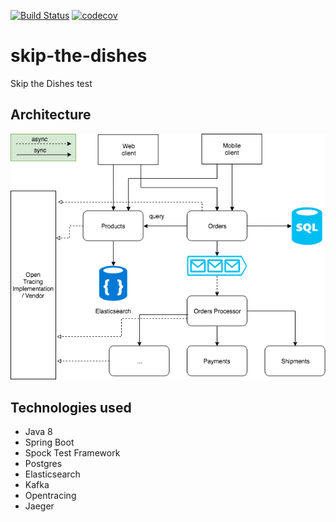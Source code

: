 [![Build Status](https://travis-ci.org/emersonborges/skip-the-dishes.svg?branch=master)](https://travis-ci.org/emersonborges/skip-the-dishes)
[![codecov](https://codecov.io/gh/emersonborges/skip-the-dishes/branch/master/graph/badge.svg)](https://codecov.io/gh/emersonborges/skip-the-dishes)
# skip-the-dishes
Skip the Dishes test

## Architecture 
![Alt text](skip-the-dishes-test.png)

## Technologies used
* Java 8
* Spring Boot
* Spock Test Framework
* Postgres
* Elasticsearch
* Kafka
* Opentracing
* Jaeger